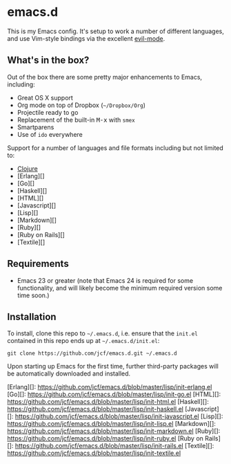 # emacs.d

This is my Emacs config. It's setup to work a number of different
languages, and use Vim-style bindings via the excellent [evil-mode][].

## What's in the box?

Out of the box there are some pretty major enhancements to Emacs, including:

- Great OS X support
- Org mode on top of Dropbox (`~/Dropbox/Org`)
- Projectile ready to go
- Replacement of the built-in <kbd>M-x</kbd> with `smex`
- Smartparens
- Use of `ido` everywhere

Support for a number of languages and file formats including but not
limited to:

- [Clojure][]
- [Erlang][]
- [Go][]
- [Haskell][]
- [HTML][]
- [Javascript][]
- [Lisp][]
- [Markdown][]
- [Ruby][]
- [Ruby on Rails][]
- [Textile][]

## Requirements

* Emacs 23 or greater (note that Emacs 24 is required for some
  functionality, and will likely become the minimum required version
  some time soon.)

## Installation

To install, clone this repo to `~/.emacs.d`, i.e. ensure that the
`init.el` contained in this repo ends up at `~/.emacs.d/init.el`:

```
git clone https://github.com/jcf/emacs.d.git ~/.emacs.d
```

Upon starting up Emacs for the first time, further third-party
packages will be automatically downloaded and installed.

[evil-mode]: https://github.com/emacsmirror/evil

[Clojure]: https://github.com/jcf/emacs.d/blob/master/lisp/init-clojure.el
[Erlang][]: https://github.com/jcf/emacs.d/blob/master/lisp/init-erlang.el
[Go][]: https://github.com/jcf/emacs.d/blob/master/lisp/init-go.el
[HTML][]: https://github.com/jcf/emacs.d/blob/master/lisp/init-html.el
[Haskell][]: https://github.com/jcf/emacs.d/blob/master/lisp/init-haskell.el
[Javascript][]: https://github.com/jcf/emacs.d/blob/master/lisp/init-javascript.el
[Lisp][]: https://github.com/jcf/emacs.d/blob/master/lisp/init-lisp.el
[Markdown][]: https://github.com/jcf/emacs.d/blob/master/lisp/init-markdown.el
[Ruby][]: https://github.com/jcf/emacs.d/blob/master/lisp/init-ruby.el
[Ruby on Rails][]: https://github.com/jcf/emacs.d/blob/master/lisp/init-rails.el
[Textile][]: https://github.com/jcf/emacs.d/blob/master/lisp/init-textile.el
